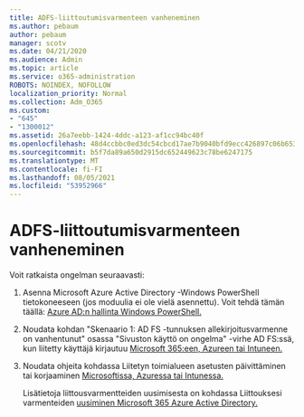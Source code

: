 ```yaml
---
title: ADFS-liittoutumisvarmenteen vanheneminen
ms.author: pebaum
author: pebaum
manager: scotv
ms.date: 04/21/2020
ms.audience: Admin
ms.topic: article
ms.service: o365-administration
ROBOTS: NOINDEX, NOFOLLOW
localization_priority: Normal
ms.collection: Adm_O365
ms.custom:
- "645"
- "1300012"
ms.assetid: 26a7eebb-1424-4ddc-a123-af1cc94bc40f
ms.openlocfilehash: 48d4ccbbc0ed3dc54cbcd17ae7b9040bfd9ecc426897c06b653bf40bc7d5e9b2
ms.sourcegitcommit: b5f7da89a650d2915dc652449623c78be6247175
ms.translationtype: MT
ms.contentlocale: fi-FI
ms.lasthandoff: 08/05/2021
ms.locfileid: "53952966"
---
```

# <a name="adfs-federation-certificate-expiring"></a>ADFS-liittoutumisvarmenteen vanheneminen

Voit ratkaista ongelman seuraavasti:
  
1. Asenna Microsoft Azure Active Directory -Windows PowerShell tietokoneeseen (jos moduulia ei ole vielä asennettu). Voit tehdä tämän täällä: [Azure AD:n hallinta Windows PowerShell.](https://aka.ms/aadposh)

2. Noudata kohdan "Skenaario 1: AD FS -tunnuksen allekirjoitusvarmenne on vanhentunut" osassa "Sivuston käyttö on ongelma" -virhe AD FS:ssä, kun liitetty käyttäjä kirjautuu [Microsoft 365:een, Azureen tai Intuneen.](https://support.microsoft.com/help/2713898/there-was-a-problem-accessing-the-site-error-from-ad-fs-when-a-federat)

3. Noudata ohjeita kohdassa Liitetyn toimialueen asetusten päivittäminen tai korjaaminen [Microsoftissa, Azuressa tai Intunessa.](https://docs.microsoft.com/office365/troubleshoot/security/update-federated-domain-office-365)

    Lisätietoja liittousvarmentteiden uusimisesta on kohdassa Liittouksesi varmenteiden [uusiminen Microsoft 365 Azure Active Directory.](https://docs.microsoft.com/azure/active-directory/connect/active-directory-aadconnect-o365-certs)
